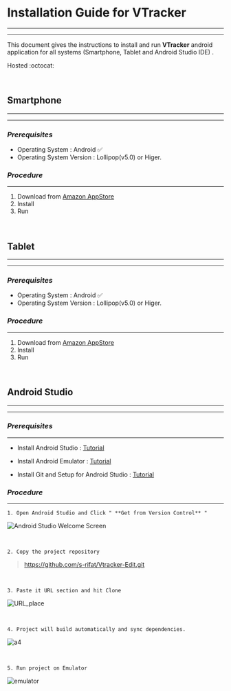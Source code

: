 <!--Heading -->

# Installation Guide for **VTracker**

***
***



This document gives the instructions to install and run **VTracker** android application for all systems (Smartphone, Tablet and Android Studio IDE) . 

Hosted :octocat:

<br>

## Smartphone
---
---

### *Prerequisites*
* Operating System : Android :white_check_mark:
* Operating System Version : Lollipop(v5.0) or Higer. 

### _Procedure_
---
1. Download from [Amazon AppStore](https://www.google.com)
1. Install
1. Run

<br>

## Tablet
---
---

### *Prerequisites*
* Operating System : Android :white_check_mark:
* Operating System Version : Lollipop(v5.0) or Higer. 

### _Procedure_
---
1. Download from [Amazon AppStore](https://www.google.com)
1. Install
1. Run

<br>

## Android Studio
***
***

### *Prerequisites*
---
* Install Android Studio : [Tutorial](https://developer.android.com/studio/install)
 
* Install Android Emulator : [Tutorial](https://developer.android.com/studio/run/emulator)
 
* Install Git and Setup for Android Studio : [Tutorial](https://stackoverflow.com/questions/37093723/how-to-add-an-android-studio-project-to-github)
 


### _Procedure_
---
```
1. Open Android Studio and Click " **Get from Version Control** "
```
![Android Studio Welcome Screen](https://user-images.githubusercontent.com/24709603/93721433-244d0800-fbb2-11ea-8fb5-73c3463d9806.png)

<br>

```
2. Copy the project repository 
```
> https://github.com/s-rifat/Vtracker-Edit.git

<br>

```
3. Paste it URL section and hit Clone
```

![URL_place](https://user-images.githubusercontent.com/24709603/93721473-60806880-fbb2-11ea-867d-0ceb4e2065c2.png)


<br>

```
4. Project will build automatically and sync dependencies.
```

![a4](https://user-images.githubusercontent.com/24709603/93721474-61b19580-fbb2-11ea-9db3-04dabd9fdda9.png)

<br>

```
5. Run project on Emulator
```
![emulator](https://user-images.githubusercontent.com/24709603/93721480-6413ef80-fbb2-11ea-968a-49e31b85edf3.png)

